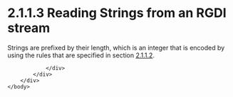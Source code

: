 <html dir="LTR" xmlns:mshelp="http://msdn.microsoft.com/mshelp" xmlns:ddue="http://ddue.schemas.microsoft.com/authoring/2003/5" xmlns:xlink="http://www.w3.org/1999/xlink" xmlns:tool="http://www.microsoft.com/tooltip">
    <head>
        <meta http-equiv="Content-Type" content="text/html; CHARSET=utf-8"></meta>
        <meta name="save" content="history"></meta>
        <title>2.1.1.3 Reading Strings from an RGDI stream</title>
        <xml>
            <mshelp:toctitle title="2.1.1.3 Reading Strings from an RGDI stream"></mshelp:toctitle>
            <mshelp:rltitle title="[MS-RGDI]: Reading Strings from an RGDI stream"></mshelp:rltitle>
            <mshelp:keyword index="A" term="0dbeadcb-74f4-482f-ba9c-206d88c254b5"></mshelp:keyword>
            <mshelp:attr name="DCSext.ContentType" value="open specification"></mshelp:attr>
            <mshelp:attr name="AssetID" value="0dbeadcb-74f4-482f-ba9c-206d88c254b5"></mshelp:attr>
            <mshelp:attr name="TopicType" value="kbRef"></mshelp:attr>
            <mshelp:attr name="DCSext.Title" value="[MS-RGDI]: Reading Strings from an RGDI stream" />
        </xml>
    </head>
    <body>
        <div id="header">
            <h1 class="heading">2.1.1.3 Reading Strings from an RGDI stream</h1>
        </div>
        <div id="mainSection">
            <div id="mainBody">
                <div id="allHistory" class="saveHistory"></div>
                <div id="sectionSection0" class="section" name="collapseableSection">
                    

<p>Strings are prefixed by their length, which is an integer
that is encoded by using the rules that are specified in section <a href="da5f952f-e81e-42d2-a776-e545ef5ebd86.htm">2.1.1.2</a>.</p>


                </div>
            </div>
        </div>
    </body>
</html>